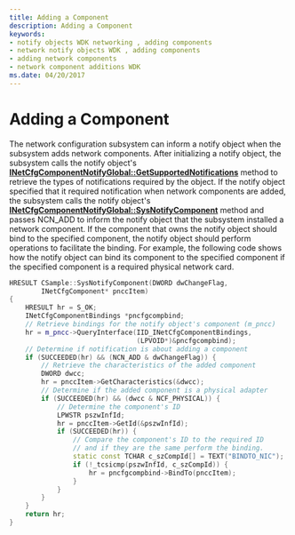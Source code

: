 ```yaml
---
title: Adding a Component
description: Adding a Component
keywords:
- notify objects WDK networking , adding components
- network notify objects WDK , adding components
- adding network components
- network component additions WDK
ms.date: 04/20/2017
---
```


# Adding a Component





The network configuration subsystem can inform a notify object when the subsystem adds network components. After initializing a notify object, the subsystem calls the notify object's [**INetCfgComponentNotifyGlobal::GetSupportedNotifications**](/previous-versions/windows/hardware/network/ff547734(v=vs.85)) method to retrieve the types of notifications required by the object. If the notify object specified that it required notification when network components are added, the subsystem calls the notify object's [**INetCfgComponentNotifyGlobal::SysNotifyComponent**](/previous-versions/windows/hardware/network/ff547736(v=vs.85)) method and passes NCN\_ADD to inform the notify object that the subsystem installed a network component. If the component that owns the notify object should bind to the specified component, the notify object should perform operations to facilitate the binding. For example, the following code shows how the notify object can bind its component to the specified component if the specified component is a required physical network card.

```cpp
HRESULT CSample::SysNotifyComponent(DWORD dwChangeFlag,
        INetCfgComponent* pnccItem)
{
    HRESULT hr = S_OK;
    INetCfgComponentBindings *pncfgcompbind;
    // Retrieve bindings for the notify object's component (m_pncc)
    hr = m_pncc->QueryInterface(IID_INetCfgComponentBindings, 
                                (LPVOID*)&pncfgcompbind);
    // Determine if notification is about adding a component
    if (SUCCEEDED(hr) && (NCN_ADD & dwChangeFlag)) {
        // Retrieve the characteristics of the added component
        DWORD dwcc;
        hr = pnccItem->GetCharacteristics(&dwcc);
        // Determine if the added component is a physical adapter
        if (SUCCEEDED(hr) && (dwcc & NCF_PHYSICAL)) {
            // Determine the component's ID
            LPWSTR pszwInfId;
            hr = pnccItem->GetId(&pszwInfId);
            if (SUCCEEDED(hr)) {
                // Compare the component's ID to the required ID
                // and if they are the same perform the binding.
                static const TCHAR c_szCompId[] = TEXT("BINDTO_NIC");
                if (!_tcsicmp(pszwInfId, c_szCompId)) {
                    hr = pncfgcompbind->BindTo(pnccItem);
                }
            }
        }
    }
    return hr;
}
```

 

